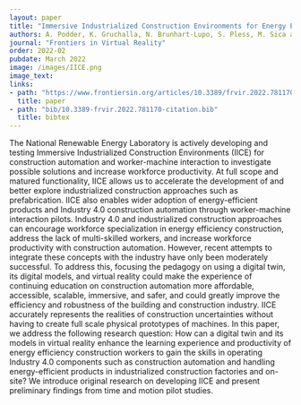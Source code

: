```yaml
---
layout: paper
title: "Immersive Industrialized Construction Environments for Energy Efficiency Construction Workforce"
authors: A. Podder, K. Gruchalla, N. Brunhart-Lupo, S. Pless, M. Sica and P. Lacchin
journal: "Frontiers in Virtual Reality"
order: 2022-02
pubdate: March 2022
image: /images/IICE.png
image_text: 
links:
- path: "https://www.frontiersin.org/articles/10.3389/frvir.2022.781170/full"
  title: paper
- path: "bib/10.3389-frvir.2022.781170-citation.bib"
  title: bibtex
---
```

The National Renewable Energy Laboratory is actively developing and testing Immersive Industrialized Construction Environments (IICE) for construction automation and worker-machine interaction to investigate possible solutions and increase workforce productivity. At full scope and matured functionality, IICE allows us to accelerate the development of and better explore industrialized construction approaches such as prefabrication. IICE also enables wider adoption of energy-efficient products and Industry 4.0 construction automation through worker-machine interaction pilots. Industry 4.0 and industrialized construction approaches can encourage workforce specialization in energy efficiency construction, address the lack of multi-skilled workers, and increase workforce productivity with construction automation. However, recent attempts to integrate these concepts with the industry have only been moderately successful. To address this, focusing the pedagogy on using a digital twin, its digital models, and virtual reality could make the experience of continuing education on construction automation more affordable, accessible, scalable, immersive, and safer, and could greatly improve the efficiency and robustness of the building and construction industry. IICE accurately represents the realities of construction uncertainties without having to create full scale physical prototypes of machines. In this paper, we address the following research question: How can a digital twin and its models in virtual reality enhance the learning experience and productivity of energy efficiency construction workers to gain the skills in operating Industry 4.0 components such as construction automation and handling energy-efficient products in industrialized construction factories and on-site? We introduce original research on developing IICE and present preliminary findings from time and motion pilot studies.
